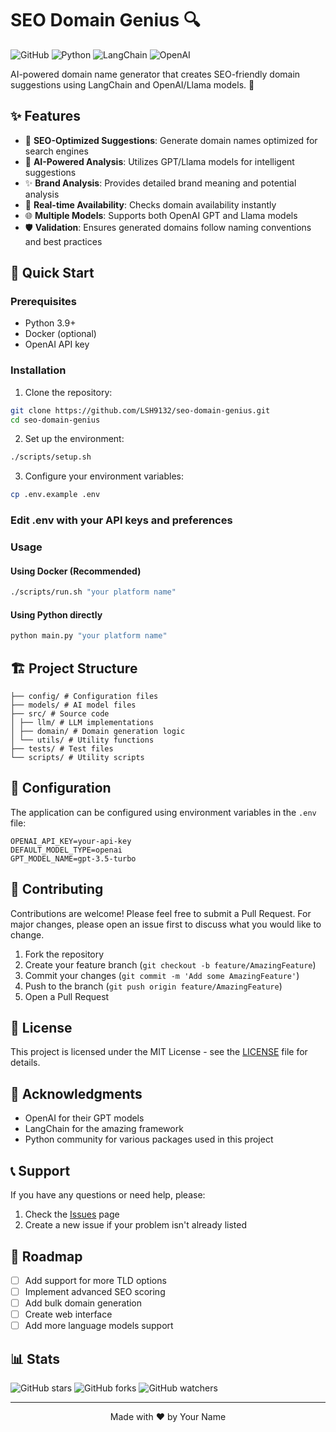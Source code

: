 # SEO Domain Genius 🔍

![GitHub](https://img.shields.io/github/license/LSH9132/seo-domain-genius)
![Python](https://img.shields.io/badge/python-v3.9+-blue.svg)
![LangChain](https://img.shields.io/badge/LangChain-latest-green)
![OpenAI](https://img.shields.io/badge/OpenAI-API-orange)

AI-powered domain name generator that creates SEO-friendly domain suggestions using LangChain and OpenAI/Llama models. 🚀

## ✨ Features

- 🎯 **SEO-Optimized Suggestions**: Generate domain names optimized for search engines
- 🤖 **AI-Powered Analysis**: Utilizes GPT/Llama models for intelligent suggestions
- ✨ **Brand Analysis**: Provides detailed brand meaning and potential analysis
- 🔄 **Real-time Availability**: Checks domain availability instantly
- 🌐 **Multiple Models**: Supports both OpenAI GPT and Llama models
- 🛡️ **Validation**: Ensures generated domains follow naming conventions and best practices

## 🚀 Quick Start

### Prerequisites

- Python 3.9+
- Docker (optional)
- OpenAI API key

### Installation

1. Clone the repository:
```bash
git clone https://github.com/LSH9132/seo-domain-genius.git
cd seo-domain-genius
```
2. Set up the environment:
```bash
./scripts/setup.sh
```
3. Configure your environment variables:
```bash
cp .env.example .env
```
### Edit .env with your API keys and preferences


### Usage

#### Using Docker (Recommended)

```bash
./scripts/run.sh "your platform name"
```

#### Using Python directly
```bash
python main.py "your platform name"
```
## 🏗️ Project Structure
```domain_generator/
├── config/ # Configuration files
├── models/ # AI model files
├── src/ # Source code
│ ├── llm/ # LLM implementations
│ ├── domain/ # Domain generation logic
│ └── utils/ # Utility functions
├── tests/ # Test files
└── scripts/ # Utility scripts
```


## 🔧 Configuration

The application can be configured using environment variables in the `.env` file:

```env
OPENAI_API_KEY=your-api-key
DEFAULT_MODEL_TYPE=openai
GPT_MODEL_NAME=gpt-3.5-turbo
```


## 🤝 Contributing

Contributions are welcome! Please feel free to submit a Pull Request. For major changes, please open an issue first to discuss what you would like to change.

1. Fork the repository
2. Create your feature branch (`git checkout -b feature/AmazingFeature`)
3. Commit your changes (`git commit -m 'Add some AmazingFeature'`)
4. Push to the branch (`git push origin feature/AmazingFeature`)
5. Open a Pull Request

## 📝 License

This project is licensed under the MIT License - see the [LICENSE](LICENSE) file for details.

## 🙏 Acknowledgments

- OpenAI for their GPT models
- LangChain for the amazing framework
- Python community for various packages used in this project

## 📞 Support

If you have any questions or need help, please:
1. Check the [Issues](https://github.com/LSH9132/seo-domain-genius/issues) page
2. Create a new issue if your problem isn't already listed

## 🔮 Roadmap

- [ ] Add support for more TLD options
- [ ] Implement advanced SEO scoring
- [ ] Add bulk domain generation
- [ ] Create web interface
- [ ] Add more language models support

## 📊 Stats

![GitHub stars](https://img.shields.io/github/stars/LSH9132/seo-domain-genius?style=social)
![GitHub forks](https://img.shields.io/github/forks/LSH9132/seo-domain-genius?style=social)
![GitHub watchers](https://img.shields.io/github/watchers/LSH9132/seo-domain-genius?style=social)

---

<p align="center">Made with ❤️ by Your Name</p>
